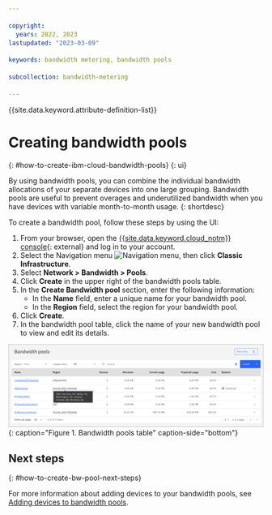 ```yaml
---

copyright:
  years: 2022, 2023
lastupdated: "2023-03-09"

keywords: bandwidth metering, bandwidth pools

subcollection: bandwidth-metering

---
```


{{site.data.keyword.attribute-definition-list}}

# Creating bandwidth pools 
{: #how-to-create-ibm-cloud-bandwidth-pools}
{: ui}

By using bandwidth pools, you can combine the individual bandwidth allocations of your separate devices into one large grouping. Bandwidth pools are useful to prevent overages and underutilized bandwidth when you have devices with variable month-to-month usage. 
{: shortdesc}

To create a bandwidth pool, follow these steps by using the UI:

1. From your browser, open the [{{site.data.keyword.cloud_notm}} console](/login){: external} and log in to your account.
1. Select the Navigation menu ![Navigation menu](../icons/icon_hamburger.svg), then click **Classic Infrastructure**.
1. Select **Network > Bandwidth > Pools**.
1. Click **Create** in the upper right of the bandwidth pools table.  
1. In the **Create Bandwidth pool** section, enter the following information:
    - In the **Name** field, enter a unique name for your bandwidth pool.
    - In the **Region** field, select the region for your bandwidth pool.
1. Click **Create**.
1. In the bandwidth pool table, click the name of your new bandwidth pool to view and edit its details. 

![Bandwidth pools table](images/bw-pools-table.svg "Bandwidth pools table"){: caption="Figure 1. Bandwidth pools table" caption-side="bottom"}

## Next steps 
{: #how-to-create-bw-pool-next-steps}

For more information about adding devices to your bandwidth pools, see [Adding devices to bandwidth pools](/docs/bandwidth-services?topic=bandwidth-services-how-to-add-devices-to-ibm-cloud-bandwidth-pools).
